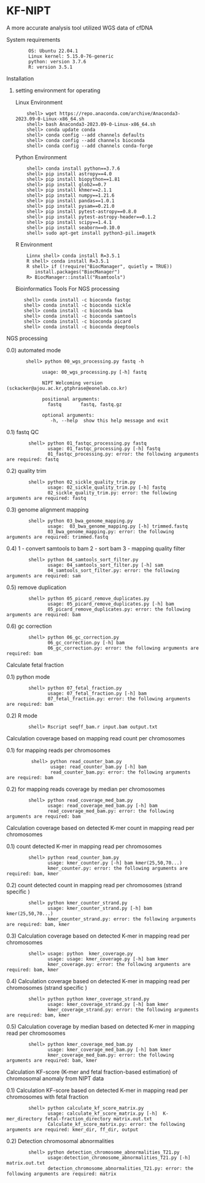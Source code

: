 # KF-NIPT
A more accurate analysis tool utilized WGS data of cfDNA

System requirements

            OS: Ubuntu 22.04.1
            Linux kernel: 5.15.0-76-generic
            python: version 3.7.6
            R: version 3.5.1
            
Installation

01) setting environment for operating

    Linux Environment
    
            shell> wget https://repo.anaconda.com/archive/Anaconda3-2023.09-0-Linux-x86_64.sh
            shell> bash Anaconda3-2023.09-0-Linux-x86_64.sh
            shell> conda update conda
            shell> conda config --add channels defaults
            shell> conda config --add channels bioconda
            shell> conda config --add channels conda-forge

    Python Environment
    
            shell> conda install python==3.7.6
            shell> pip install astropy==4.0
            shell> pip install biopython==1.81
            shell> pip install glob2==0.7
            shell> pip install khmer==2.1.1
            shell> pip install numpy==1.21.6
            shell> pip install pandas==1.0.1
            shell> pip install pysam==0.21.0
            shell> pip install pytest-astropy==0.8.0
            shell> pip install pytest-astropy-header==0.1.2
            shell> pip install scipy==1.4.1 
            shell> pip install seaborn==0.10.0
            shell> sudo apt-get install python3-pil.imagetk
                 
     R Environment

            Linnx shell> conda install R=3.5.1
            R shell> conda install R=3.5.1
            R shell> if (!require("BiocManager", quietly = TRUE))
               install.packages("BiocManager")
            R> BiocManager::install("Rsamtools")

    Bioinformatics Tools For NGS processing

           shell> conda install -c bioconda fastqc
           shell> conda install -c bioconda sickle
           shell> conda install -c bioconda bwa
           shell> conda install -c bioconda samtools
           shell> conda install -c bioconda picard
           shell> conda install -c bioconda deeptools
    


NGS processing

0.0) automated mode
   
           shell> python 00_wgs_processing.py fastq -h

                 usage: 00_wgs_processing.py [-h] fastq

                 NIPT Welcoming version (sckacker@ajou.ac.kr,gtphrase@eonelab.co.kr)

                 positional arguments:
                   fastq       fastq, fastq.gz

                 optional arguments:
                    -h, --help  show this help message and exit
    
0.1) fastq QC

            shell> python 01_fastqc_processing.py fastq
                   usage: 01_fastqc_processing.py [-h] fastq
                   01_fastqc_processing.py: error: the following arguments are required: fastq

0.2) quality trim

            shell> python 02_sickle_quality_trim.py
                   usage: 02_sickle_quality_trim.py [-h] fastq
                   02_sickle_quality_trim.py: error: the following arguments are required: fastq

0.3) genome alignment mapping

            shell> python 03_bwa_genome_mapping.py
                   usage:  03_bwa_genome_mapping.py [-h] trimmed.fastq
                   03_bwa_genome_mapping.py: error: the following arguments are required: trimmed.fastq   

0.4) 1 - convert samtools to bam 
     2 - sort bam
     3 - mapping quality filter

            shell> python 04_samtools_sort_filter.py
                   usage: 04_samtools_sort_filter.py [-h] sam
                   04_samtools_sort_filter.py: error: the following arguments are required: sam

0.5) remove duplication

            shell> python 05_picard_remove_duplicates.py
                   usage: 05_picard_remove_duplicates.py [-h] bam
                   05_picard_remove_duplicates.py: error: the following arguments are required: bam 

0.6) gc correction

            shell> python 06_gc_correction.py
                   06_gc_correction.py [-h] bam
                   06_gc_correction.py: error: the following arguments are required: bam        




Calculate fetal fraction

0.1) python mode

            shell> python 07_fetal_fraction.py
                   usage: 07_fetal_fraction.py [-h] bam
                   07_fetal_fraction.py: error: the following arguments are required: bam  

0.2) R mode

            shell> Rscript seqff_bam.r input.bam output.txt     




Calculation coverage based on mapping read count per chromosomes

0.1) for mapping reads per chromosomes

             shell> python read_counter_bam.py
                    usage: read_counter_bam.py [-h] bam
                    read_counter_bam.py: error: the following arguments are required: bam

0.2) for mapping reads coverage by median per chromosomes

            shell> python read_coverage_med_bam.py
                   usage: read_coverage_med_bam.py [-h] bam
                   read_coverage_med_bam.py: error: the following arguments are required: bam                   





Calculation coverage based on detected K-mer count in mapping read per chromosomes

0.1) count detected K-mer in mapping read per chromosomes

            shell> python read_counter_bam.py
                   usage: kmer_counter.py [-h] bam kmer(25,50,70...)
                   kmer_counter.py: error: the following arguments are required: bam, kmer

0.2) count detected count in mapping read per chromosomes (strand specific )

            shell> python kmer_counter_strand.py
                   usage: kmer_counter_strand.py [-h] bam kmer(25,50,70...)
                   kmer_counter_strand.py: error: the following arguments are required: bam, kmer   

0.3) Calculation coverage based on detected K-mer in mapping read per chromosomes

            shell> usage: python  kmer_coverage.py
                   usage: usage: kmer_coverage.py [-h] bam kmer
                   kmer_coverage.py: error: the following arguments are required: bam, kmer

0.4) Calculation coverage based on detected K-mer in mapping read per chromosomes (strand specific )

            shell> python python kmer_coverage_strand.py
                   usage: kmer_coverage_strand.py [-h] bam kmer
                   kmer_coverage_strand.py: error: the following arguments are required: bam, kmer

0.5) Calculation coverage by median based on detected K-mer in mapping read per chromosomes

            shell> python kmer_coverage_med_bam.py
                   usage: kmer_coverage_med_bam.py [-h] bam kmer
                   kmer_coverage_med_bam.py: error: the following arguments are required: bam, kmer




Calculation KF-score (K-mer and fetal fraction-based estimation) of chromosomal anomaly from NIPT data 

0.1) Calculation KF-score based on detected K-mer in mapping read per chromosomes with fetal fraction

            shell> python calculate_kf_score_matrix.py
                   usage: calculate_kf_score_matrix.py [-h]  K-mer_directory fetal-fraction_directory matrix.out.txt 
                   Calculate_kf_score_matrix.py: error: the following arguments are required: kmer_dir, ff_dir, output         


0.2) Detection chromosomal abnormalities

            shell> python detection_chromosome_abnormalities_T21.py
                   usage:detection_chromosome_abnormalities_T21.py [-h]  matrix.out.txt
                   detection_chromosome_abnormalities_T21.py: error: the following arguments are required: matrix

          
                   
